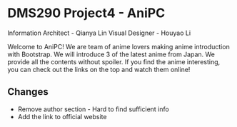# DMS290 Project4 - AniPC

Information Architect - Qianya Lin
Visual Designer - Houyao Li

Welcome to AniPC! We are team of anime lovers making anime introduction with Bootstrap. We will introduce 3 of the latest anime from Japan. We provide all the contents without spoiler. If you find the anime interesting, you can check out the links on the top and watch them online!

## Changes
* Remove author section - Hard to find sufficient info
* Add the link to official website
